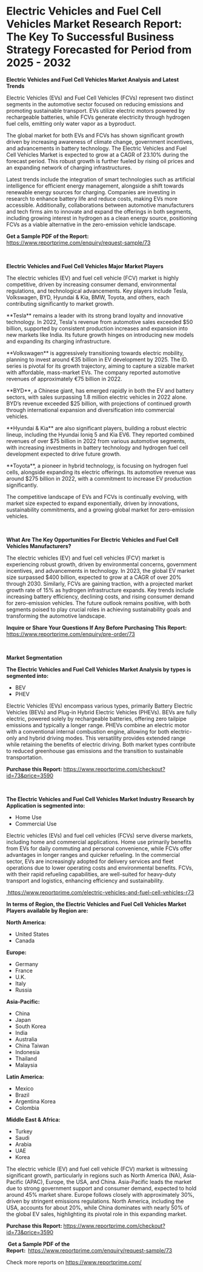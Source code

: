 <p><h1>Electric Vehicles and Fuel Cell Vehicles Market Research Report: The Key To Successful Business Strategy Forecasted for Period from 2025 - 2032</h1></p><p><strong>Electric Vehicles and Fuel Cell Vehicles Market Analysis and Latest Trends</strong></p>
<p><p>Electric Vehicles (EVs) and Fuel Cell Vehicles (FCVs) represent two distinct segments in the automotive sector focused on reducing emissions and promoting sustainable transport. EVs utilize electric motors powered by rechargeable batteries, while FCVs generate electricity through hydrogen fuel cells, emitting only water vapor as a byproduct.</p><p>The global market for both EVs and FCVs has shown significant growth driven by increasing awareness of climate change, government incentives, and advancements in battery technology. The Electric Vehicles and Fuel Cell Vehicles Market is expected to grow at a CAGR of 23.10% during the forecast period. This robust growth is further fueled by rising oil prices and an expanding network of charging infrastructures.</p><p>Latest trends include the integration of smart technologies such as artificial intelligence for efficient energy management, alongside a shift towards renewable energy sources for charging. Companies are investing in research to enhance battery life and reduce costs, making EVs more accessible. Additionally, collaborations between automotive manufacturers and tech firms aim to innovate and expand the offerings in both segments, including growing interest in hydrogen as a clean energy source, positioning FCVs as a viable alternative in the zero-emission vehicle landscape.</p></p>
<p><strong>Get a Sample PDF of the Report:&nbsp;</strong> <a href="https://www.reportprime.com/enquiry/request-sample/73?utm_campaign=3117&utm_medium=2&utm_source=Github&utm_content=ia&utm_term=17032025&utm_id=electric-vehicles-and-fuel-cell-vehicles">https://www.reportprime.com/enquiry/request-sample/73</a></p>
<p>&nbsp;</p>
<p><strong>Electric Vehicles and Fuel Cell Vehicles Major Market Players</strong></p>
<p><p>The electric vehicles (EV) and fuel cell vehicle (FCV) market is highly competitive, driven by increasing consumer demand, environmental regulations, and technological advancements. Key players include Tesla, Volkswagen, BYD, Hyundai & Kia, BMW, Toyota, and others, each contributing significantly to market growth.</p><p>**Tesla** remains a leader with its strong brand loyalty and innovative technology. In 2022, Tesla's revenue from automotive sales exceeded $50 billion, supported by consistent production increases and expansion into new markets like India. Its future growth hinges on introducing new models and expanding its charging infrastructure.</p><p>**Volkswagen** is aggressively transitioning towards electric mobility, planning to invest around €35 billion in EV development by 2025. The ID. series is pivotal for its growth trajectory, aiming to capture a sizable market with affordable, mass-market EVs. The company reported automotive revenues of approximately €75 billion in 2022.</p><p>**BYD**, a Chinese giant, has emerged rapidly in both the EV and battery sectors, with sales surpassing 1.8 million electric vehicles in 2022 alone. BYD’s revenue exceeded $25 billion, with projections of continued growth through international expansion and diversification into commercial vehicles.</p><p>**Hyundai & Kia** are also significant players, building a robust electric lineup, including the Hyundai Ioniq 5 and Kia EV6. They reported combined revenues of over $75 billion in 2022 from various automotive segments, with increasing investments in battery technology and hydrogen fuel cell development expected to drive future growth.</p><p>**Toyota**, a pioneer in hybrid technology, is focusing on hydrogen fuel cells, alongside expanding its electric offerings. Its automotive revenue was around $275 billion in 2022, with a commitment to increase EV production significantly.</p><p>The competitive landscape of EVs and FCVs is continually evolving, with market size expected to expand exponentially, driven by innovations, sustainability commitments, and a growing global market for zero-emission vehicles.</p></p>
<p>&nbsp;</p>
<p><strong>What Are The Key Opportunities For Electric Vehicles and Fuel Cell Vehicles Manufacturers?</strong></p>
<p><p>The electric vehicles (EV) and fuel cell vehicles (FCV) market is experiencing robust growth, driven by environmental concerns, government incentives, and advancements in technology. In 2023, the global EV market size surpassed $400 billion, expected to grow at a CAGR of over 20% through 2030. Similarly, FCVs are gaining traction, with a projected market growth rate of 15% as hydrogen infrastructure expands. Key trends include increasing battery efficiency, declining costs, and rising consumer demand for zero-emission vehicles. The future outlook remains positive, with both segments poised to play crucial roles in achieving sustainability goals and transforming the automotive landscape.</p></p>
<p><strong>Inquire or Share Your Questions If Any Before Purchasing This Report:</strong> <a href="https://www.reportprime.com/enquiry/pre-order/73?utm_campaign=3117&utm_medium=2&utm_source=Github&utm_content=ia&utm_term=17032025&utm_id=electric-vehicles-and-fuel-cell-vehicles">https://www.reportprime.com/enquiry/pre-order/73</a></p>
<p>&nbsp;</p>
<p><strong>Market Segmentation</strong></p>
<p><strong>The Electric Vehicles and Fuel Cell Vehicles Market Analysis by types is segmented into:</strong></p>
<p><ul><li>BEV</li><li>PHEV</li></ul></p>
<p><p>Electric Vehicles (EVs) encompass various types, primarily Battery Electric Vehicles (BEVs) and Plug-in Hybrid Electric Vehicles (PHEVs). BEVs are fully electric, powered solely by rechargeable batteries, offering zero tailpipe emissions and typically a longer range. PHEVs combine an electric motor with a conventional internal combustion engine, allowing for both electric-only and hybrid driving modes. This versatility provides extended range while retaining the benefits of electric driving. Both market types contribute to reduced greenhouse gas emissions and the transition to sustainable transportation.</p></p>
<p><strong>Purchase this Report:&nbsp;</strong><a href="https://www.reportprime.com/checkout?id=73&price=3590&utm_campaign=3117&utm_medium=2&utm_source=Github&utm_content=ia&utm_term=17032025&utm_id=electric-vehicles-and-fuel-cell-vehicles">https://www.reportprime.com/checkout?id=73&price=3590</a></p>
<p>&nbsp;</p>
<p><strong>The Electric Vehicles and Fuel Cell Vehicles Market Industry Research by Application is segmented into:</strong></p>
<p><ul><li>Home Use</li><li>Commercial Use</li></ul></p>
<p><p>Electric vehicles (EVs) and fuel cell vehicles (FCVs) serve diverse markets, including home and commercial applications. Home use primarily benefits from EVs for daily commuting and personal convenience, while FCVs offer advantages in longer ranges and quicker refueling. In the commercial sector, EVs are increasingly adopted for delivery services and fleet operations due to lower operating costs and environmental benefits. FCVs, with their rapid refueling capabilities, are well-suited for heavy-duty transport and logistics, enhancing efficiency and sustainability.</p></p>
<p><a href="https://www.reportprime.com/electric-vehicles-and-fuel-cell-vehicles-r73?utm_campaign=3117&utm_medium=2&utm_source=Github&utm_content=ia&utm_term=17032025&utm_id=electric-vehicles-and-fuel-cell-vehicles">&nbsp;https://www.reportprime.com/electric-vehicles-and-fuel-cell-vehicles-r73</a></p>
<p><strong>In terms of Region, the Electric Vehicles and Fuel Cell Vehicles Market Players available by Region are:</strong></p>
<p>
    <p> <strong> North America: </strong>
        <ul>
            <li>United States</li>
            <li>Canada</li>
        </ul>
        </p> 
    <p> <strong> Europe: </strong>
        <ul>
            <li>Germany</li>
            <li>France</li>
            <li>U.K.</li>
            <li>Italy</li>
            <li>Russia</li>
        </ul>
        </p> 
    <p> <strong> Asia-Pacific: </strong>
        <ul>
            <li>China</li>
            <li>Japan</li>
            <li>South Korea</li>
            <li>India</li>
            <li>Australia</li>
            <li>China Taiwan</li>
            <li>Indonesia</li>
            <li>Thailand</li>
            <li>Malaysia</li>
        </ul>
        </p> 
    <p> <strong> Latin America: </strong>
        <ul>
            <li>Mexico</li>
            <li>Brazil</li>
            <li>Argentina Korea</li>
            <li>Colombia</li>
        </ul>
        </p> 
    <p> <strong> Middle East & Africa: </strong>
        <ul>
            <li>Turkey</li>
            <li>Saudi</li>
            <li>Arabia</li>
            <li>UAE</li>
            <li>Korea</li>
        </ul>
    </p>
    </p>
<p><p>The electric vehicle (EV) and fuel cell vehicle (FCV) market is witnessing significant growth, particularly in regions such as North America (NA), Asia-Pacific (APAC), Europe, the USA, and China. Asia-Pacific leads the market due to strong government support and consumer demand, expected to hold around 45% market share. Europe follows closely with approximately 30%, driven by stringent emissions regulations. North America, including the USA, accounts for about 20%, while China dominates with nearly 50% of the global EV sales, highlighting its pivotal role in this expanding market.</p></p>
<p><strong>Purchase this Report: </strong><a href="https://www.reportprime.com/checkout?id=73&price=3590&utm_campaign=3117&utm_medium=2&utm_source=Github&utm_content=ia&utm_term=17032025&utm_id=electric-vehicles-and-fuel-cell-vehicles">https://www.reportprime.com/checkout?id=73&price=3590</a></p>
<p>&nbsp;<strong>Get a Sample PDF of the Report:&nbsp;&nbsp;</strong><a href="https://www.reportprime.com/enquiry/request-sample/73?utm_campaign=3117&utm_medium=2&utm_source=Github&utm_content=ia&utm_term=17032025&utm_id=electric-vehicles-and-fuel-cell-vehicles">https://www.reportprime.com/enquiry/request-sample/73</a></p>
<p><strong></strong></p>
<p>Check more reports on <a href="https://www.reportprime.com/?utm_campaign=3117&utm_medium=2&utm_source=Github&utm_content=ia&utm_term=17032025&utm_id=electric-vehicles-and-fuel-cell-vehicles">https://www.reportprime.com/</a></p>